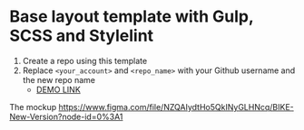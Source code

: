 # Base layout template with Gulp, SCSS and Stylelint
1. Create a repo using this template
1. Replace `<your_account>` and `<repo_name>` with your Github username and the new repo name
    - [DEMO LINK](https://panianchuk.github.iobike-landing/)


The mockup https://www.figma.com/file/NZQAIydtHo5QkINyGLHNcq/BIKE-New-Version?node-id=0%3A1